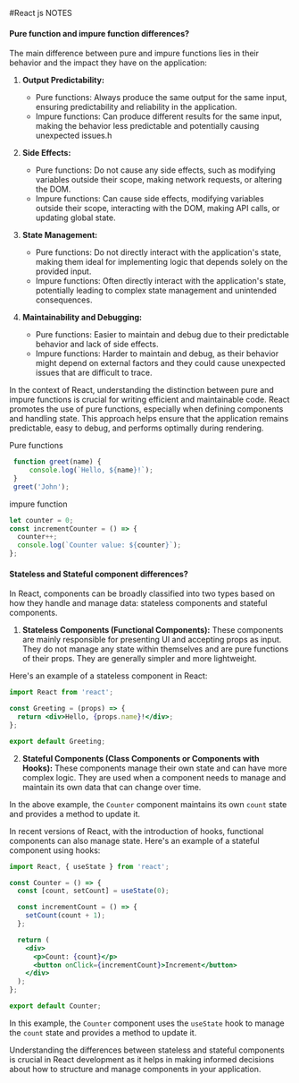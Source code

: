 #React js NOTES

#### Pure function and impure function differences?
The main difference between pure and impure functions lies in their behavior and the impact they have on the application:

1. **Output Predictability:**
   - Pure functions: Always produce the same output for the same input, ensuring predictability and reliability in the application.
   - Impure functions: Can produce different results for the same input, making the behavior less predictable and potentially causing unexpected issues.h

2. **Side Effects:**
   - Pure functions: Do not cause any side effects, such as modifying variables outside their scope, making network requests, or altering the DOM.
   - Impure functions: Can cause side effects, modifying variables outside their scope, interacting with the DOM, making API calls, or updating global state.

3. **State Management:**
   - Pure functions: Do not directly interact with the application's state, making them ideal for implementing logic that depends solely on the provided input.
   - Impure functions: Often directly interact with the application's state, potentially leading to complex state management and unintended consequences.

4. **Maintainability and Debugging:**
   - Pure functions: Easier to maintain and debug due to their predictable behavior and lack of side effects.
   - Impure functions: Harder to maintain and debug, as their behavior might depend on external factors and they could cause unexpected issues that are difficult to trace.

In the context of React, understanding the distinction between pure and impure functions is crucial for writing efficient and maintainable code. React promotes the use of pure functions, especially when defining components and handling state. This approach helps ensure that the application remains predictable, easy to debug, and performs optimally during rendering.


Pure functions
```javascript
 function greet(name) {
     console.log(`Hello, ${name}!`);
 }
 greet('John');
```
impure function

```javascript
let counter = 0;
const incrementCounter = () => {
  counter++;
  console.log(`Counter value: ${counter}`);
};

```

#### Stateless and Stateful component differences?

In React, components can be broadly classified into two types based on how they handle and manage data: stateless components and stateful components.

1. **Stateless Components (Functional Components):** These components are mainly responsible for presenting UI and accepting props as input. They do not manage any state within themselves and are pure functions of their props. They are generally simpler and more lightweight.

Here's an example of a stateless component in React:

```jsx
import React from 'react';

const Greeting = (props) => {
  return <div>Hello, {props.name}!</div>;
};

export default Greeting;
```

2. **Stateful Components (Class Components or Components with Hooks):** These components manage their own state and can have more complex logic. They are used when a component needs to manage and maintain its own data that can change over time.

In the above example, the `Counter` component maintains its own `count` state and provides a method to update it.

In recent versions of React, with the introduction of hooks, functional components can also manage state. Here's an example of a stateful component using hooks:

```jsx
import React, { useState } from 'react';

const Counter = () => {
  const [count, setCount] = useState(0);

  const incrementCount = () => {
    setCount(count + 1);
  };

  return (
    <div>
      <p>Count: {count}</p>
      <button onClick={incrementCount}>Increment</button>
    </div>
  );
};

export default Counter;
```

In this example, the `Counter` component uses the `useState` hook to manage the `count` state and provides a method to update it.

Understanding the differences between stateless and stateful components is crucial in React development as it helps in making informed decisions about how to structure and manage components in your application.
